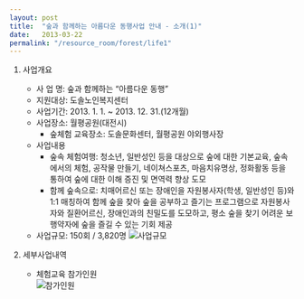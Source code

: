 ```yaml
---
layout: post
title:  "숲과 함께하는 아름다운 동행사업 안내 - 소개(1)"
date:   2013-03-22
permalink: "/resource_room/forest/life1"
---
```


1. 사업개요
    * 사 업 명:  숲과 함께하는 “아름다운 동행”
    * 지원대상: 도솔노인복지센터
    * 사업기간: 2013. 1. 1. ~ 2013. 12. 31.(12개월)
    * 사업장소: 월평공원(대전시)
        - 숲체험 교육장소: 도솔문화센터, 월평공원 야외행사장
    * 사업내용
        - 숲속 체험여행: 청소년, 일반성인 등을 대상으로 숲에 대한 기본교육, 숲속에서의 체험, 공작물 만들기, 네이쳐스포츠, 마음치유명상, 정화활동 등을 통하여 숲에 대한 이해 증진 및 면역력 향상 도모
        - 함께 숲속으로: 치매어르신 또는 장애인을 자원봉사자(학생, 일반성인 등)와 1:1 매칭하여 함께 숲을 찾아 숲을 공부하고 즐기는 프로그램으로 자원봉사자와 질환어르신, 장애인과의 친밀도를 도모하고, 평소 숲을 찾기 어려운 보행약자에 숲을 즐길 수 있는 기회 제공
    * 사업규모: 150회 / 3,820명 
    ![사업규모](/resource_room/forest/files/130322-숲체험사업규모.png)

2. 세부사업내역
    * 체험교육 참가인원    
    ![참가인원](/resource_room/forest/files/130322-체험교육참가인원.png)